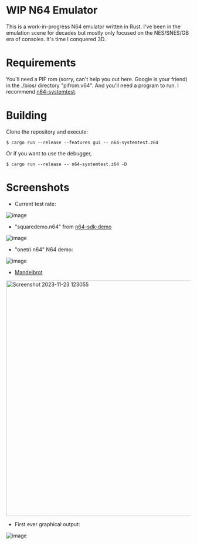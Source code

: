 # WIP N64 Emulator

This is a work-in-progress N64 emulator written in Rust. I've been in the
emulation scene for decades but mostly only focused on the NES/SNES/GB era of
consoles. It's time I conquered 3D.

# Requirements

You'll need a PIF rom (sorry, can't help you out here. Google is your friend)
in the ./bios/ directory "pifrom.v64".  And you'll need a program to run. I
recommend [n64-systemtest](https://github.com/lemmy-64/n64-systemtest).

# Building

Clone the repository and execute:

```
$ cargo run --release --features gui -- n64-systemtest.z64
```

Or if you want to use the debugger,

```
$ cargo run --release -- n64-systemtest.z64 -D
```

# Screenshots

* Current test rate:

![image](https://github.com/sarchar/n64/assets/4928176/c6a6b774-afde-40d6-9acd-8f0157002369)

* "squaredemo.n64" from [n64-sdk-demo](https://github.com/jsdf/n64-sdk-demo)

![image](https://github.com/sarchar/n64/assets/4928176/a22fb087-a33c-444c-8526-a21a2d031a2e)

* "onetri.n64" N64 demo:

![image](https://github.com/sarchar/n64/assets/4928176/132a48b2-2aea-4b1e-9900-5df393774221)

* [Mandelbrot](https://github.com/PeterLemon/N64/tree/master/CP1/Fractal/32BPP/640X480/Mandelbrot/Double)

<img width="640" alt="Screenshot 2023-11-23 123055" src="https://github.com/sarchar/n64/assets/4928176/1a7b5ec1-c1d2-41f6-b131-377f195c0a45">

* First ever graphical output:

![image](https://github.com/sarchar/n64/assets/4928176/01de0e3a-be14-4d40-aa44-223c0f96d9ae)
